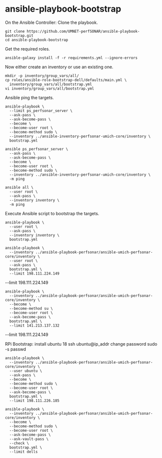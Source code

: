 # ansible-playbook-bootstrap

On the Ansible Controller:
Clone the playbook.

```
git clone https://github.com/UMNET-perfSONAR/ansible-playbook-bootstrap.git
cd ansible-playbook-bootstrap
```

Get the required roles.

```
ansible-galaxy install -f -r requirements.yml --ignore-errors
```

Now either create an inventory or use an existing one.

```
mkdir -p inventory/group_vars/all/
cp roles/ansible-role-bootstrap-dell/defaults/main.yml \
  inventory/group_vars/all/bootstrap.yml
vi inventory/group_vars/all/bootstrap.yml
```

Ansible ping the targets.

```
ansible-playbook \
  --limit ps_perfsonar_server \
  --ask-pass \
  --ask-become-pass \
  --become \
  --become-user root \
  --become-method sudo \
  --inventory ../ansible-inventory-perfsonar-umich-core/inventory \
  bootstrap.yml
```

```
ansible ps_perfsonar_server \
  --ask-pass \
  --ask-become-pass \
  --become \
  --become-user root \
  --become-method sudo \
  --inventory ../ansible-inventory-perfsonar-umich-core/inventory \
  -m ping
```

```
ansible all \
  --user root \
  --ask-pass \
  --inventory inventory \
  -m ping
```

Execute Ansible script to bootstrap the targets.

```
ansible-playbook \
  --user root \
  --ask-pass \
  --inventory inventory \
  bootstrap.yml
```

```
ansible-playbook \
  --inventory ../ansible-playbook-perfsonar/ansible-umich-perfsonar-core/inventory \
  --user root \
  --ask-pass \
  bootstrap.yml \
  --limit 198.111.224.149
```

  --limit 198.111.224.149

```
ansible-playbook \
  --inventory ../ansible-playbook-perfsonar/ansible-umich-perfsonar-core/inventory \
  --become \
  --become-method su \
  --become-user root \
  --ask-become-pass \
  bootstrap.yml \
  --limit 141.213.137.132
```
  --limit 198.111.224.149

RPi Bootstrap:
install ubuntu 18
ssh ubuntu@ip_addr
change password
sudo -s
passwd

```
ansible-playbook \
  --inventory ../ansible-playbook-perfsonar/ansible-umich-perfsonar-core/inventory \
  --user ubuntu \
  --ask-pass \
  --become \
  --become-method sudo \
  --become-user root \
  --ask-become-pass \
  bootstrap.yml \
  --limit 198.111.226.185
```

```
ansible-playbook \
  --inventory ../ansible-playbook-perfsonar/ansible-umich-perfsonar-core/inventory \
  --become \
  --become-method sudo \
  --become-user root \
  --ask-become-pass \
  --ask-vault-pass \
  --check \
  bootstrap.yml \
  --limit dells
```
